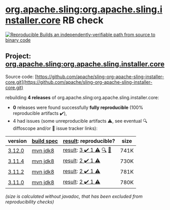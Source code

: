 [org.apache.sling:org.apache.sling.installer.core](https://central.sonatype.com/artifact/org.apache.sling/org.apache.sling.installer.core/versions) RB check
=======

[![Reproducible Builds](https://reproducible-builds.org/images/logos/rb.svg) an independently-verifiable path from source to binary code](https://reproducible-builds.org/)

## Project: [org.apache.sling:org.apache.sling.installer.core](https://central.sonatype.com/artifact/org.apache.sling/org.apache.sling.installer.core/versions)

Source code: [https://github.com/apache/sling-org-apache-sling-installer-core.git](https://github.com/apache/sling-org-apache-sling-installer-core.git)

rebuilding **4 releases** of org.apache.sling:org.apache.sling.installer.core:
- **0** releases were found successfully **fully reproducible** (100% reproducible artifacts :heavy_check_mark:),
- 4 had issues (some unreproducible artifacts :warning:, see eventual :mag: diffoscope and/or :memo: issue tracker links):

| version | [build spec](/BUILDSPEC.md) | [result](https://reproducible-builds.org/docs/jvm/): reproducible? | size |
| -- | --------- | ------ | -- |
| [3.12.0](https://central.sonatype.com/artifact/org.apache.sling/org.apache.sling.installer.core/3.12.0/pom) | [mvn jdk8](org.apache.sling.installer.core-3.12.0.buildspec) | [result](org.apache.sling.installer.core-3.12.0.buildinfo): [3 :heavy_check_mark:  1 :warning:](org.apache.sling.installer.core-3.12.0.buildcompare) [:mag:](org.apache.sling.installer.core-3.12.0.diffoscope) [:memo:](https://github.com/apache/sling-org-apache-sling-installer-core/pull/9) | 741K |
| [3.11.4](https://central.sonatype.com/artifact/org.apache.sling/org.apache.sling.installer.core/3.11.4/pom) | [mvn jdk8](org.apache.sling.installer.core-3.11.4.buildspec) | [result](org.apache.sling.installer.core-3.11.4.buildinfo): [2 :heavy_check_mark:  1 :warning:](org.apache.sling.installer.core-3.11.4.buildcompare) | 730K |
| [3.11.2](https://central.sonatype.com/artifact/org.apache.sling/org.apache.sling.installer.core/3.11.2/pom) | [mvn jdk8](org.apache.sling.installer.core-3.11.2.buildspec) | [result](org.apache.sling.installer.core-3.11.2.buildinfo): [2 :heavy_check_mark:  1 :warning:](org.apache.sling.installer.core-3.11.2.buildcompare) | 781K |
| [3.11.0](https://central.sonatype.com/artifact/org.apache.sling/org.apache.sling.installer.core/3.11.0/pom) | [mvn jdk8](org.apache.sling.installer.core-3.11.0.buildspec) | [result](org.apache.sling.installer.core-3.11.0.buildinfo): [2 :heavy_check_mark:  1 :warning:](org.apache.sling.installer.core-3.11.0.buildcompare) | 780K |

<i>(size is calculated without javadoc, that has been excluded from reproducibility checks)</i>
